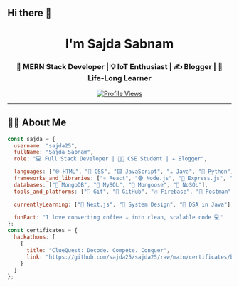 ## Hi there 👋

<h1 align="center"> I'm Sajda Sabnam</h1>
<h3 align="center">🚀 MERN Stack Developer | 💡 IoT Enthusiast | ✍️ Blogger | 🎯 Life-Long Learner</h3>

<p align="center">
  <a href="https://github.com/sajda25">
    <img src="https://komarev.com/ghpvc/?username=sajda25&style=flat-square&color=blue" alt="Profile Views" />
  </a>
</p>

---

## 👩‍💻 About Me

```javascript
const sajda = {
  username: "sajda25",
  fullName: "Sajda Sabnam",
  role: "💻 Full Stack Developer | 👩‍🎓 CSE Student | ✍️ Blogger",

  languages: ["🌐 HTML", "🎨 CSS", "🟨 JavaScript", "☕ Java", "🐍 Python"],
  frameworks_and_libraries: ["⚛️ React", "🟢 Node.js", "🚂 Express.js", "🌬️ Tailwind CSS"],
  databases: ["🍃 MongoDB", "🐬 MySQL", "🧬 Mongoose", "📂 NoSQL"],
  tools_and_platforms: ["🔧 Git", "🐙 GitHub", "🔥 Firebase", "🧪 Postman", "📝 VS Code", "🚀 Netlify"],

  currentlyLearning: ["🚀 Next.js", "📐 System Design", "📘 DSA in Java"],

  funFact: "I love converting coffee ☕ into clean, scalable code 💻"
};
const certificates = {
  hackathons: [
    {
      title: "ClueQuest: Decode. Compete. Conquer",
      link: "https://github.com/sajda25/sajda25/raw/main/certificates/b8675964-d7da-4471-9744-92739aa3fe1b.pdf"
    }
  ]
};










